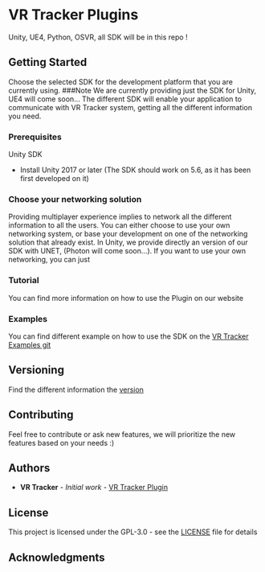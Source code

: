 # VR Tracker Plugins
Unity, UE4, Python, OSVR, all SDK will be in this repo !

## Getting Started

Choose the selected SDK for the development platform that you are currently using.
###Note We are currently providing just the SDK for Unity, UE4 will come soon...
The different SDK will enable your application to communicate with VR Tracker system, getting all the different information you need.

### Prerequisites

Unity SDK
* Install Unity 2017 or later (The SDK should work on 5.6, as it has been first developed on it)

### Choose your networking solution

Providing multiplayer experience implies to network all the different information to all the users. You can either choose to use your own networking system, or base your development on one of the networking solution that already exist.
In Unity, we provide directly an version of our SDK with UNET, (Photon will come soon...). If you want to use your own networking, you can just

### Tutorial 

You can find more information on how to use the Plugin on our website 

### Examples

You can find different example on how to use the SDK on the [VR Tracker Examples git](https://github.com/VR-Tracker/Examples) 


## Versioning

Find the different information the [version](https://github.com/VR-Tracker/Plugins/releases)

## Contributing

Feel free to contribute or ask new features, we will prioritize the new features based on your needs :)

## Authors

* **VR Tracker** - *Initial work* - [VR Tracker Plugin](https://github.com/VR-Tracker/Plugins)

## License

This project is licensed under the GPL-3.0 - see the [LICENSE](https://github.com/VR-Tracker/Plugins/blob/master/LICENSE) file for details

## Acknowledgments
